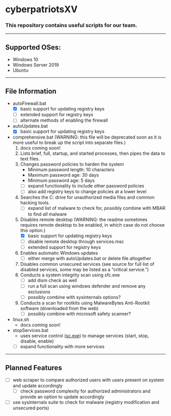 # cyberpatriotsXV

### This repository contains useful scripts for our team.

---

## Supported OSes:

- Windows 10
- Windows Server 2019
- Ubuntu

---

## File Information

- autoFirewall.bat
    - [x]  basic support for updating registry keys
    - [ ]  extended support for registry keys
    - [ ]  alternate methods of enabling the firewall
- autoUpdates.bat
    - [x]  basic support for updating registry keys
- comprehensive.bat (WARNING: this file will be deprecated soon as it is more useful to break up the script into separate files.)
    1. docs coming soon!
    2. Lists brief, full, startup, and started processes, then pipes the data to text files. 
    3. Changes password policies to harden the system 
        - Minimum password length: 10 characters
        - Maximum password age: 30 days
        - Minimum password age: 5 days
        - [ ]  expand functionality to include other password policies
        - [ ]  also add registry keys to change policies at a lower level
    4. Searches the C: drive for unauthorized media files and common hacking tools. 
        - [ ]  expand list of malware to check for, possibly combine with MBAR to find *all* malware
    5. Disables remote desktop (WARNING: the readme sometimes requires remote desktop to be enabled, in which case do not choose this option.) 
        - [x]  basic support for updating registry keys
        - [ ]  disable remote desktop through services.msc
        - [ ]  extended support for registry keys
    6. Enables automatic Windows updates 
        - [ ]  either merge with autoUpdates.bat or delete file altogether
    7. Disables common unsecured services (see source for full list of disabled services, some may be listed as a “critical service.”) 
    8. Conducts a system integrity scan using sfc.exe 
        - [ ]  add dism check as well
        - [ ]  run a full scan using windows defender and remove any exclusions
        - [ ]  possibly combine with sysinternals options?
    9. Conducts a scan for rootkits using MalwareBytes Anti-Rootkit software (downloaded from the web) 
        - [ ]  possibly combine with microsoft safety scanner?
- linux.sh
    - docs coming soon!
- stopServices.bat
    - uses service control ([sc.exe](https://learn.microsoft.com/en-us/windows/win32/services/controlling-a-service-using-sc)) to manage services (start, stop, disable, enable)
    - [ ]  expand functionality with more services

---

## Planned Features

- [ ]  web scraper to compare authorized users with users present on system and update accordingly
    - [ ]  check password complexity for authorized administrators and provide an option to update accordingly
- [ ]  use sysinternals suite to check for malware (registry modification and unsecured ports)